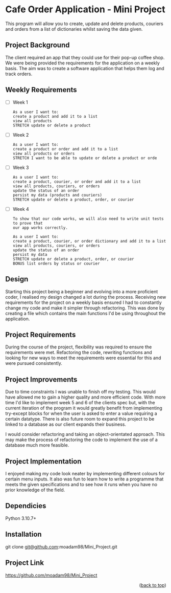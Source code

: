 <a name="readme-top"></a>
# Cafe Order Application - Mini Project
This program will allow you to create, update and delete products, couriers and orders from a list of dictionaries whilst saving the data given.

## Project Background
The client required an app that they could use for their pop-up coffee shop. We were being provided the requirements for the application on a weekly basis. The aim was to create a software application that helps them log and track orders.

## Weekly Requirements

- [ ] Week 1
  ``` 
  As a user I want to:
  create a product and add it to a list
  view all products
  STRETCH update or delete a product
  ```

- [ ] Week 2
  ```
  As a user I want to:
  create a product or order and add it to a list
  view all products or orders
  STRETCH I want to be able to update or delete a product or orde
  ```
  
- [ ] Week 3
  ```
  As a user I want to:
  create a product, courier, or order and add it to a list
  view all products, couriers, or orders
  update the status of an order
  persist my data (products and couriers)
  STRETCH update or delete a product, order, or courier
  ```
  
- [ ] Week 4
  ```
  To show that our code works, we will also need to write unit tests to prove that
  our app works correctly.
  
  As a user I want to:
  create a product, courier, or order dictionary and add it to a list
  view all products, couriers, or orders
  update the status of an order
  persist my data
  STRETCH update or delete a product, order, or courier
  BONUS list orders by status or courier
  ```
## Design 
Starting this project being a beginner and evolving into a more proficient coder, I realised my design changed a lot during the process. Receiving new requirements for the project on a weekly basis ensured I had to constantly change my code and make it simpler through refactoring. This was done by creating a file which contains the main functions I'd be using throughout the application.     

## Project Requirements 
During the course of the project, flexibility was required to ensure the requirements were met. Refactoring the code, rewriting functions and looking for new ways to meet the requirements were essential for this and were pursued consistently.

## Project Improvements
Due to time constraints I was unable to finish off my testing. This would have allowed me to gain a higher quality and more efficient code. With more time I'd like to implement week 5 and 6 of the clients spec but, with the current iteration of the program it would greatly benefit from implementing try-except blocks for when the user is asked to enter a value requiring a certain datatype. There is also future room to expand this project to be linked to a database as our client expands their business.

I would consider refactoring and taking an object-orientated approach. This may make the process of refactoring the code to implement the use of a database much more feasible.

## Project Implementation
I enjoyed making my code look neater by implementing different colours for certain menu inputs. It also was fun to learn how to write a programme that meets the given specifications and to see how it runs when you have no prior knowledge of the field.

    
## Dependicies 
Python 3.10.7+

## Installation 
git clone git@github.com:moadam98/Mini_Project.git

## Project Link
https://github.com/moadam98/Mini_Project

<p align="right">(<a href="#readme-top">back to top</a>)</p>

    

